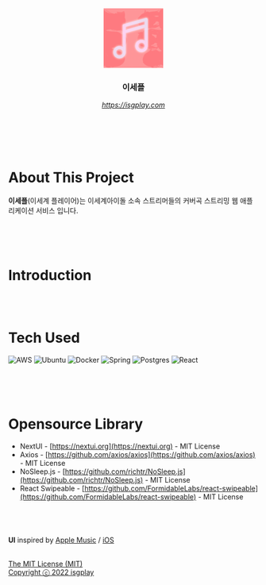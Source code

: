 <br />
<br />
<div align="center">
  <a href="https://isgplay.com">
    <img src="frontend/public/icons/mstile-310x310.png" alt="Logo" width="120" height="120">
  </a>

  <h3 align="center"> 이세플 </h3>

  <p align="center">
    <em>  <a href="https://isgplay.com">https://isgplay.com</a> </em>
    <br />
    <br />
    <br />
  </p>
</div>
<br />
<br />

# About This Project

**이세플**(이세계 플레이어)는 이세계아이돌 소속 스트리머들의 커버곡 스트리밍 웹 애플리케이션 서비스 입니다.
<br>
<br>

<p align="center">
</p>
<br>
<br>

# Introduction

<br>
<br>

# Tech Used

![AWS](https://img.shields.io/badge/AWS-%23FF9900.svg?style=for-the-badge&logo=amazon-aws&logoColor=white) ![Ubuntu](https://img.shields.io/badge/Ubuntu-E95420?style=for-the-badge&logo=ubuntu&logoColor=white) ![Docker](https://img.shields.io/badge/docker-%230db7ed.svg?style=for-the-badge&logo=docker&logoColor=white) ![Spring](https://img.shields.io/badge/spring-%236DB33F.svg?style=for-the-badge&logo=spring&logoColor=white) ![Postgres](https://img.shields.io/badge/postgres-%23316192.svg?style=for-the-badge&logo=postgresql&logoColor=white) ![React](https://img.shields.io/badge/react-%2320232a.svg?style=for-the-badge&logo=react&logoColor=%2361DAFB)

<br>
<br>
<br>

# Opensource Library

- NextUI - [https://nextui.org](https://nextui.org) - MIT License
- Axios - [https://github.com/axios/axios](https://github.com/axios/axios) - MIT License
- NoSleep.js - [https://github.com/richtr/NoSleep.js](https://github.com/richtr/NoSleep.js) -
  MIT License
- React Swipeable - [https://github.com/FormidableLabs/react-swipeable](https://github.com/FormidableLabs/react-swipeable) - MIT License

#
<br/>

**UI** inspired by [Apple Music](https://www.apple.com/kr/apple-music/) / [iOS](https://www.apple.com/kr/ios/ios-15/)

<br/>

 <a href='https://github.com/mskim9967/isedol-cover-streaming/blob/main/LICENSE'>
	The MIT License (MIT)
    <br />
   	Copyright ⓒ 2022 isgplay
</a>